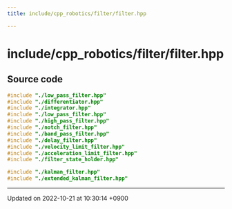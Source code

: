 ```yaml
---
title: include/cpp_robotics/filter/filter.hpp

---
```


# include/cpp_robotics/filter/filter.hpp






## Source code

```cpp
#include "./low_pass_filter.hpp"
#include "./differentiator.hpp"
#include "./integrator.hpp"
#include "./low_pass_filter.hpp"
#include "./high_pass_filter.hpp"
#include "./notch_filter.hpp"
#include "./band_pass_filter.hpp"
#include "./delay_filter.hpp"
#include "./velocity_limit_filter.hpp"
#include "./acceleration_limit_filter.hpp"
#include "./filter_state_holder.hpp"

#include "./kalman_filter.hpp"
#include "./extended_kalman_filter.hpp"
```


-------------------------------

Updated on 2022-10-21 at 10:30:14 +0900
